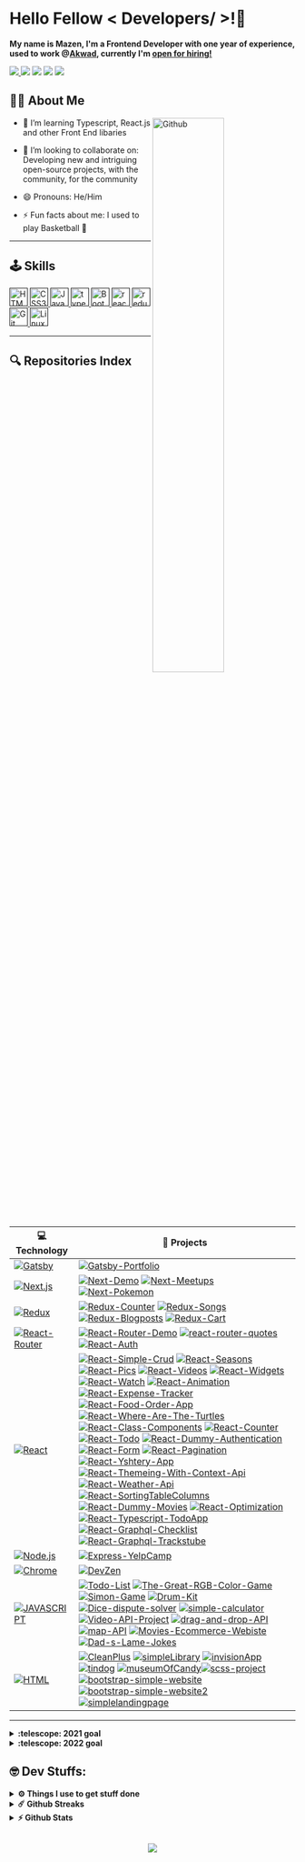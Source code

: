 # Hello Fellow < Developers/ >!👋

**My name is Mazen, I'm a Frontend Developer with one year of experience, used to work @<a href="https://akwad-arabia.com/">Akwad</a>, currently I'm <ins><a href="mailto:mazenadel19@gmail.com?subject=Hello%20Mazen">open for hiring!</a></ins>**

<a target="_blank" href="https://www.linkedin.com/in/mazenadel19/">
<img src="https://img.shields.io/badge/linkedin%20-%230077B5.svg?style=flat&logo=linkedin&logoColor=white"/>
</a>
<a href="mailto:mazenadel19@gmail.com?subject=Hello%20Mazen"><img src="https://img.shields.io/badge/gmail-%23D14836.svg?style=flat&logo=gmail&logoColor=white" /></a>
<a target="_blank" href="https://medium.com/@mazenadel19"><img src="https://img.shields.io/badge/Medium%20-%231572B6.svg?&style=flat&logo=medium&logoColor=white" /></a>
<a target="_blank" href="https://www.codewars.com/users/maz1na9el"><img src="https://img.shields.io/badge/Codewars-B1361E?&style=flat&logo=codewars&logoColor=greye" /></a>
<a href="https://profile.codersrank.io/user/mazenadel19/"><img src="https://img.shields.io/badge/-codersrank-72a0a8?style=flat&logo=CodersRank&logoColor=white" /></a>
<br>

## 👨‍💻 About Me 

 <img width="50%" align="right" alt="Github" src="https://raw.githubusercontent.com/onimur/.github/master/.resources/git-header.svg" />

- 🌱 I’m learning Typescript, React.js and other Front End libaries

- 👯 I’m looking to collaborate on: Developing new and intriguing open-source projects, with the community, for the community

- 😄 Pronouns: He/Him

- ⚡ Fun facts about me: I used to play Basketball 🏀

<hr/>

## 🕹️ Skills 

<a href=''><img src="https://raw.githubusercontent.com/rahulbanerjee26/githubAboutMeGenerator/main/icons/html.svg" alt="HTML5" height="32" width ='32px'  />
</a><a href=''><img  src="https://raw.githubusercontent.com/rahulbanerjee26/githubAboutMeGenerator/main/icons/css.svg" alt="CSS3" height="32" width ='32px' />
</a><a href=''><img  src="https://profilinator.rishav.dev/skills-assets/javascript-original.svg" alt="JavaScript" height="32" width ='32px' />
</a><a href=''><img  src="https://profilinator.rishav.dev/skills-assets/typescript-original.svg" alt="typescript" height="32" width ='32px' />
</a><a href=''><img  src="https://profilinator.rishav.dev/skills-assets/bootstrap-plain.svg" alt="Bootstrap" height="32" width ='32px' />
</a><a href=''><img  src="https://profilinator.rishav.dev/skills-assets/react-original-wordmark.svg" alt="react" height="32" width ='32px' />
</a><a href=''><img  src="https://profilinator.rishav.dev/skills-assets/redux-original.svg" alt="redux" height="32" width ='32px' /><a href=''><img  src="https://profilinator.rishav.dev/skills-assets/git-scm-icon.svg" alt="Git" height="32" width ='32px' />
</a><a href=''><img  src="https://raw.githubusercontent.com/rahulbanerjee26/githubAboutMeGenerator/main/icons/linux.svg" alt="Linux" height="32" width ='32px' />
</a><!-- </a><a href=''><img  src="https://profilinator.rishav.dev/skills-assets/nodejs-original-wordmark.svg" alt="Node.js" height="32" width ='32px' />
</a><a href=''><img  src="https://profilinator.rishav.dev/skills-assets/express-original-wordmark.svg" alt="Express.js" height="32" width ='32px' />
</a><a href=''><img  src="https://profilinator.rishav.dev/skills-assets/mongodb-original-wordmark.svg" alt="mongo" height="32" width ='32px' />
</a>-->

<hr/>

## 🔍 Repositories Index

| **💻 Technology** | **🚀 Projects** |
| - | - |
| [![Gatsby](https://img.shields.io/badge/Gatsby-663399?style=flat&logo=gatsby&logoColor=white)](https://www.gatsbyjs.com) | [![Gatsby-Portfolio](https://img.shields.io/static/v1?label=&message=Gatsby-Portfolio&color=000605&logo=github&logoColor=FFFFFF&labelColor=000605)](https://github.com/mazenadel19/Gatsby-Portfolio) |
| [![Next.js](https://img.shields.io/badge/Next.js-20232A?style=flat&logo=Next.js&logoColor=FFF)](https://nextjs.org) | [![Next-Demo](https://img.shields.io/static/v1?label=&message=Next-Demo&color=000605&logo=github&logoColor=FFFFFF&labelColor=000605)](https://github.com/mazenadel19/Next-Demo) [![Next-Meetups](https://img.shields.io/static/v1?label=&message=Next-Meetups&color=000605&logo=github&logoColor=FFFFFF&labelColor=000605)](https://github.com/mazenadel19/Next-Meetups) [![Next-Pokemon](https://img.shields.io/static/v1?label=&message=Next-Pokemon&color=000605&logo=github&logoColor=FFFFFF&labelColor=000605)](https://github.com/mazenadel19/Next-Pokemon) |
| [![Redux](https://img.shields.io/badge/Redux-593D88?style=flat&logo=redux&logoColor=white)](https://redux.js.org) | [![Redux-Counter](https://img.shields.io/static/v1?label=&message=Redux-Counter&color=000605&logo=github&logoColor=FFFFFF&labelColor=000605)](https://github.com/mazenadel19/Redux-Counter) [![Redux-Songs](https://img.shields.io/static/v1?label=&message=Redux-Songs&color=000605&logo=github&logoColor=FFFFFF&labelColor=000605)](https://github.com/mazenadel19/Redux-Songs) [![Redux-Blogposts](https://img.shields.io/static/v1?label=&message=Redux-Blogposts&color=000605&logo=github&logoColor=FFFFFF&labelColor=000605)](https://github.com/mazenadel19/Redux-Blogposts) [![Redux-Cart](https://img.shields.io/static/v1?label=&message=Redux-Cart&color=000605&logo=github&logoColor=FFFFFF&labelColor=000605)](https://github.com/mazenadel19/Redux-Cart) |
| [![React-Router](https://img.shields.io/badge/React_Router-CA4245?style=flat&logo=react-router&logoColor=white)](https://reactrouter.com) | [![React-Router-Demo](https://img.shields.io/static/v1?label=&message=React-Router-Demo&color=000605&logo=github&logoColor=FFFFFF&labelColor=000605)](https://github.com/mazenadel19/React-Router-Demo) [![react-router-quotes](https://img.shields.io/static/v1?label=&message=react-router-quotes&color=000605&logo=github&logoColor=FFFFFF&labelColor=000605)](https://github.com/mazenadel19/react-router-quotes) [![React-Auth](https://img.shields.io/static/v1?label=&message=React-Auth&color=000605&logo=github&logoColor=FFFFFF&labelColor=000605)](https://github.com/mazenadel19/React-Auth) |
| [![React](https://img.shields.io/badge/React-20232A?style=flat&logo=react&logoColor=61DAFB)](https://reactjs.org) | [![React-Simple-Crud](https://img.shields.io/static/v1?label=&message=React-Simple-Crud&color=000605&logo=github&logoColor=FFFFFF&labelColor=000605)](https://github.com/mazenadel19/React-Simple-Crud) [![React-Seasons](https://img.shields.io/static/v1?label=&message=React-Seasons&color=000605&logo=github&logoColor=FFFFFF&labelColor=000605)](https://github.com/mazenadel19/React-Seasons) [![React-Pics](https://img.shields.io/static/v1?label=&message=React-Pics&color=000605&logo=github&logoColor=FFFFFF&labelColor=000605)](https://github.com/mazenadel19/React-Pics) [![React-Videos](https://img.shields.io/static/v1?label=&message=React-Videos&color=000605&logo=github&logoColor=FFFFFF&labelColor=000605)](https://github.com/mazenadel19/React-Videos) [![React-Widgets](https://img.shields.io/static/v1?label=&message=React-Widgets&color=000605&logo=github&logoColor=FFFFFF&labelColor=000605)](https://github.com/mazenadel19/React-Widgets) [![React-Watch](https://img.shields.io/static/v1?label=&message=React-Watch&color=000605&logo=github&logoColor=FFFFFF&labelColor=000605)](https://github.com/mazenadel19/React-Watch) [![React-Animation](https://img.shields.io/static/v1?label=&message=React-Animation&color=000605&logo=github&logoColor=FFFFFF&labelColor=000605)](https://github.com/mazenadel19/React-Animation) [![React-Expense-Tracker](https://img.shields.io/static/v1?label=&message=React-Expense-Tracker&color=000605&logo=github&logoColor=FFFFFF&labelColor=000605)](https://github.com/mazenadel19/React-Expense-Tracker) [![React-Food-Order-App](https://img.shields.io/static/v1?label=&message=React-Food-Order-App&color=000605&logo=github&logoColor=FFFFFF&labelColor=000605)](https://github.com/mazenadel19/React-Food-Order-App) [![React-Where-Are-The-Turtles](https://img.shields.io/static/v1?label=&message=React-Where-Are-The-Turtles&color=000605&logo=github&logoColor=FFFFFF&labelColor=000605)](https://github.com/mazenadel19/React-Where-Are-The-Turtles) [![React-Class-Components](https://img.shields.io/static/v1?label=&message=React-Class-Components&color=000605&logo=github&logoColor=FFFFFF&labelColor=000605)](https://github.com/mazenadel19/React-Class-Components) [![React-Counter](https://img.shields.io/static/v1?label=&message=React-Counter&color=000605&logo=github&logoColor=FFFFFF&labelColor=000605)](https://github.com/mazenadel19/React-Counter) [![React-Todo](https://img.shields.io/static/v1?label=&message=React-Todo&color=000605&logo=github&logoColor=FFFFFF&labelColor=000605)](https://github.com/mazenadel19/React-Todo) [![React-Dummy-Authentication](https://img.shields.io/static/v1?label=&message=React-Dummy-Authentication&color=000605&logo=github&logoColor=FFFFFF&labelColor=000605)](https://github.com/mazenadel19/React-Dummy-Authentication) [![React-Form](https://img.shields.io/static/v1?label=&message=React-Form&color=000605&logo=github&logoColor=FFFFFF&labelColor=000605)](https://github.com/mazenadel19/React-Form) [![React-Pagination](https://img.shields.io/static/v1?label=&message=React-Pagination&color=000605&logo=github&logoColor=FFFFFF&labelColor=000605)](https://github.com/mazenadel19/React-Pagination) [![React-Yshtery-App](https://img.shields.io/static/v1?label=&message=React-Yshtery-App&color=000605&logo=github&logoColor=FFFFFF&labelColor=000605)](https://github.com/mazenadel19/React-Yshtery-App) [![React-Themeing-With-Context-Api](https://img.shields.io/static/v1?label=&message=React-Themeing-With-Context-Api&color=000605&logo=github&logoColor=FFFFFF&labelColor=000605)](https://github.com/mazenadel19/React-Themeing-With-Context-Api) [![React-Weather-Api](https://img.shields.io/static/v1?label=&message=React-Weather-Api&color=000605&logo=github&logoColor=FFFFFF&labelColor=000605)](https://github.com/mazenadel19/React-Weather-Api) [![React-SortingTableColumns](https://img.shields.io/static/v1?label=&message=React-SortingTableColumns&color=000605&logo=github&logoColor=FFFFFF&labelColor=000605)](https://github.com/mazenadel19/React-SortingTableColumns) [![React-Dummy-Movies](https://img.shields.io/static/v1?label=&message=React-Dummy-Movies&color=000605&logo=github&logoColor=FFFFFF&labelColor=000605)](https://github.com/mazenadel19/React-Dummy-Movies) [![React-Optimization](https://img.shields.io/static/v1?label=&message=React-Optimization&color=000605&logo=github&logoColor=FFFFFF&labelColor=000605)](https://github.com/mazenadel19/React-Optimization) [![React-Typescript-TodoApp](https://img.shields.io/static/v1?label=&message=React-Typescript-TodoApp&color=000605&logo=github&logoColor=FFFFFF&labelColor=000605)](https://github.com/mazenadel19/React-Typescript-TodoApp) [![React-Graphql-Checklist](https://img.shields.io/static/v1?label=&message=React-Graphql-Checklist&color=000605&logo=github&logoColor=FFFFFF&labelColor=000605)](https://github.com/mazenadel19/React-Graphql-Checklist) [![React-Graphql-Trackstube](https://img.shields.io/static/v1?label=&message=React-Graphql-Trackstube&color=000605&logo=github&logoColor=FFFFFF&labelColor=000605)](https://github.com/mazenadel19/React-Graphql-Trackstube) |
| [![Node.js](https://img.shields.io/badge/Node.js-43853D?style=flat&logo=node.js&logoColor=white)](https://nodejs.org/en/) | [![Express-YelpCamp](https://img.shields.io/static/v1?label=&message=Express-YelpCamp&color=000605&logo=github&logoColor=FFFFFF&labelColor=000605)](https://github.com/mazenadel19/Express-YelpCamp)  |
| [![Chrome](https://img.shields.io/badge/Google_chrome-4285F4?style=flat&logo=Google-chrome&logoColor=white)](#) | [![DevZen](https://img.shields.io/static/v1?label=&message=DevZen&color=000605&logo=github&logoColor=FFFFFF&labelColor=000605)](https://github.com/mazenadel19/DevZen) |
| [![JAVASCRIPT](https://img.shields.io/badge/JavaScript-323330?style=flat&logo=javascript&logoColor=F7DF1E)](#)  | [![Todo-List](https://img.shields.io/static/v1?label=&message=Todo-List&color=000605&logo=github&logoColor=FFFFFF&labelColor=000605)](https://github.com/mazenadel19/Todo-List) [![The-Great-RGB-Color-Game](https://img.shields.io/static/v1?label=&message=The-Great-RGB-Color-Game&color=000605&logo=github&logoColor=FFFFFF&labelColor=000605)](https://github.com/mazenadel19/The-Great-RGB-Color-Game) [![Simon-Game](https://img.shields.io/static/v1?label=&message=Simon-Game&color=000605&logo=github&logoColor=FFFFFF&labelColor=000605)](https://github.com/mazenadel19/Simon-Game) [![Drum-Kit](https://img.shields.io/static/v1?label=&message=Drum-Kit&color=000605&logo=github&logoColor=FFFFFF&labelColor=000605)](https://github.com/mazenadel19/Drum-Kit) [![Dice-dispute-solver](https://img.shields.io/static/v1?label=&message=Dice-dispute-solver&color=000605&logo=github&logoColor=FFFFFF&labelColor=000605)](https://github.com/mazenadel19/Dice-dispute-solver) [![simple-calculator](https://img.shields.io/static/v1?label=&message=simple-calculator&color=000605&logo=github&logoColor=FFFFFF&labelColor=000605)](https://github.com/mazenadel19/simple-calculator)[![Video-API-Project](https://img.shields.io/static/v1?label=&message=Video-API-Project&color=000605&logo=github&logoColor=FFFFFF&labelColor=000605)](https://github.com/mazenadel19/Video-API-Project) [![drag-and-drop-API](https://img.shields.io/static/v1?label=&message=drag-and-drop-API&color=000605&logo=github&logoColor=FFFFFF&labelColor=000605)](https://github.com/mazenadel19/drag-and-drop-API) [![map-API](https://img.shields.io/static/v1?label=&message=map-API&color=000605&logo=github&logoColor=FFFFFF&labelColor=000605)](https://github.com/mazenadel19/map-API) [![Movies-Ecommerce-Webiste](https://img.shields.io/static/v1?label=&message=Movies-Ecommerce-Webiste&color=000605&logo=github&logoColor=FFFFFF&labelColor=000605)](https://github.com/mazenadel19/Movies-Ecommerce-Webiste) [![Dad-s-Lame-Jokes](https://img.shields.io/static/v1?label=&message=Dad-s-Lame-Jokes&color=000605&logo=github&logoColor=FFFFFF&labelColor=000605)](https://github.com/mazenadel19/Dad-s-Lame-Jokes)|
| [![HTML](https://img.shields.io/static/v1?label=&message=HTML&color=E34F26&logo=html5&logoColor=FFFFFF)](#) | [![CleanPlus](https://img.shields.io/static/v1?label=&message=CleanPlus&color=000605&logo=github&logoColor=FFFFFF&labelColor=000605)](https://github.com/mazenadel19/CleanPlus) [![simpleLibrary](https://img.shields.io/static/v1?label=&message=simpleLibrary&color=000605&logo=github&logoColor=FFFFFF&labelColor=000605)](https://github.com/mazenadel19/simpleLibrary) [![invisionApp](https://img.shields.io/static/v1?label=&message=invisionApp&color=000605&logo=github&logoColor=FFFFFF&labelColor=000605)](https://github.com/mazenadel19/invisionApp) [![tindog](https://img.shields.io/static/v1?label=&message=tindog&color=000605&logo=github&logoColor=FFFFFF&labelColor=000605)](https://github.com/mazenadel19/tindog) [![museumOfCandy](https://img.shields.io/static/v1?label=&message=museumOfCandy&color=000605&logo=github&logoColor=FFFFFF&labelColor=000605)](https://github.com/mazenadel19/museumOfCandy)[![scss-project](https://img.shields.io/static/v1?label=&message=scss-project&color=000605&logo=github&logoColor=FFFFFF&labelColor=000605)](https://github.com/mazenadel19/scss-project)[![bootstrap-simple-website](https://img.shields.io/static/v1?label=&message=bootstrap-simple-website&color=000605&logo=github&logoColor=FFFFFF&labelColor=000605)](https://github.com/mazenadel19/bootstrap-simple-website)[![bootstrap-simple-website2](https://img.shields.io/static/v1?label=&message=bootstrap-simple-website2&color=000605&logo=github&logoColor=FFFFFF&labelColor=000605)](https://github.com/mazenadel19/bootstrap-simple-website2) [![simplelandingpage](https://img.shields.io/static/v1?label=&message=simplelandingpage&color=000605&logo=github&logoColor=FFFFFF&labelColor=000605)](https://github.com/mazenadel19/simplelandingpage)|

<hr />

<details>
  <summary><b>:telescope: 2021 goal</b></summary>
<br>
  Get a fulltime job as a Frontend Developer ✔️
</details>

<details>
  <summary><b>:telescope: 2022 goal</b></summary>
<br>
  Become a Mid-Level Developer 
</details>

## 🤓 Dev Stuffs:

<details>
  <br />
  <summary><b>⚙️ Things I use to get stuff done</b></summary>
  	<ul>
  	    <li><b>OS:</b> Mint 20.04</li>
	    <li><b>Laptop: </b> Aspire-E5 (i5)</li>
  	    <li><b>Browser: </b> Chrome Web Browser</li>
	    <li><b>Terminal: </b> ZSH: Terminator</li>
	    <li><b>Code Editor:</b> VSCode </li>
	    <li><b>To Stay Updated:</b> Dev.to, Medium, Linkedin and Twitter.</li>
	    <br />
</details>

<details>
  <summary><b>☄️ Github Streaks</b></summary>

  <br />
  <img height="180em" src="https://github-readme-streak-stats.herokuapp.com/?user=mazenadel19&hide_border=true" />
</details>

<details>
  <summary><b>⚡ Github Stats</b></summary>

  <br />
  <img height="180em" width="47%" align="left" src="https://github-readme-stats.vercel.app/api?username=mazenadel19&show_icons=true&hide_border=true&&count_private=true&include_all_commits=true" />
  <img height="180em" width="47%" align="right" src="https://github-readme-stats.vercel.app/api/top-langs/?username=mazenadel19&exclude_repo=KNN-Image-Classification&show_icons=true&hide_border=true&layout=compact&langs_count=8"/>
</details>

<br>

<p align="center">
  <img align="center" src="https://media.giphy.com/media/lD76yTC5zxZPG/giphy.gif">
</p>
